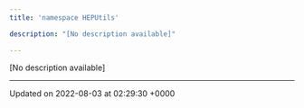 ```yaml
---
title: 'namespace HEPUtils'

description: "[No description available]"

---
```







[No description available]






-------------------------------

Updated on 2022-08-03 at 02:29:30 +0000